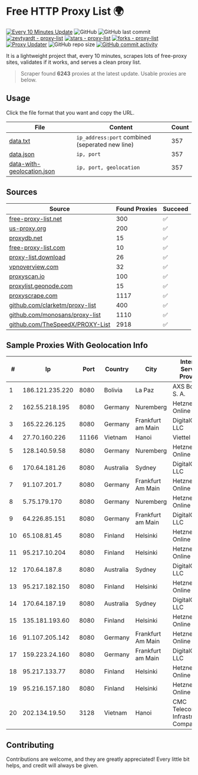 
# Free HTTP Proxy List 🌍

[![Every 10 Minutes Update](https://github.com/mertguvencli/http-proxy-list/actions/workflows/main.yml/badge.svg?branch=main)](https://github.com/mertguvencli/http-proxy-list/actions/workflows/main.yml)
![GitHub](https://img.shields.io/github/license/mertguvencli/http-proxy-list)
![GitHub last commit](https://img.shields.io/github/last-commit/mertguvencli/http-proxy-list)
[![zevtyardt - proxy-list](https://img.shields.io/static/v1?label=zevtyardt&message=proxy-list&color=blue&logo=github)](https://github.com/zevtyardt/proxy-list "Go to GitHub repo")
[![stars - proxy-list](https://img.shields.io/github/stars/zevtyardt/proxy-list?style=social)](https://github.com/zevtyardt/proxy-list)
[![forks - proxy-list](https://img.shields.io/github/forks/zevtyardt/proxy-list?style=social)](https://github.com/zevtyardt/proxy-list)
[![Proxy Updater](https://github.com/zevtyardt/proxy-list/workflows/Proxy%20Updater/badge.svg)](https://github.com/zevtyardt/proxy-list/actions?query=workflow:"Proxy+Updater")
![GitHub repo size](https://img.shields.io/github/repo-size/zevtyardt/proxy-list)
[![GitHub commit activity](https://img.shields.io/github/commit-activity/m/zevtyardt/proxy-list?logo=commits)](https://github.com/zevtyardt/proxy-list/commits/main)

It is a lightweight project that, every 10 minutes, scrapes lots of free-proxy sites, validates if it works, and serves a clean proxy list.

> Scraper found **6243** proxies at the latest update. Usable proxies are below.

## Usage

Click the file format that you want and copy the URL.

|File|Content|Count|
|----|-------|-----|
|[data.txt](https://raw.githubusercontent.com/mertguvencli/http-proxy-list/main/proxy-list/data.txt)|`ip_address:port` combined (seperated new line)|357|
|[data.json](https://raw.githubusercontent.com/mertguvencli/http-proxy-list/main/proxy-list/data.json)|`ip, port`|357|
|[data-with-geolocation.json](https://raw.githubusercontent.com/mertguvencli/http-proxy-list/main/proxy-list/data-with-geolocation.json)|`ip, port, geolocation`|357|

## Sources

|Source|Found Proxies|Succeed|
|------|-------------|-------|
|[free-proxy-list.net](https://free-proxy-list.net)|300|✅|
|[us-proxy.org](https://www.us-proxy.org)|200|✅|
|[proxydb.net](http://proxydb.net)|15|✅|
|[free-proxy-list.com](https://free-proxy-list.com/?page=&port=&type%5B%5D=http&type%5B%5D=https&up_time=0&search=Search)|10|✅|
|[proxy-list.download](https://www.proxy-list.download/HTTP)|26|✅|
|[vpnoverview.com](https://vpnoverview.com/privacy/anonymous-browsing/free-proxy-servers)|32|✅|
|[proxyscan.io](https://www.proxyscan.io)|100|✅|
|[proxylist.geonode.com](https://proxylist.geonode.com/api/proxy-list?limit=300&page=1&sort_by=lastChecked&sort_type=desc&protocols=http,https)|15|✅|
|[proxyscrape.com](https://api.proxyscrape.com/v2/?request=displayproxies&protocol=http&timeout=10000&country=all&ssl=all&anonymity=all)|1117|✅|
|[github.com/clarketm/proxy-list](https://raw.githubusercontent.com/clarketm/proxy-list/master/proxy-list-raw.txt)|400|✅|
|[github.com/monosans/proxy-list](https://raw.githubusercontent.com/monosans/proxy-list/main/proxies/http.txt)|1110|✅|
|[github.com/TheSpeedX/PROXY-List](https://raw.githubusercontent.com/TheSpeedX/PROXY-List/master/http.txt)|2918|✅|


## Sample Proxies With Geolocation Info

|#|Ip|Port|Country|City|Internet Service Provider|
|-|--|----|-------|----|-------------------------|
|1|186.121.235.220|8080|Bolivia|La Paz|AXS Bolivia S. A.|
|2|162.55.218.195|8080|Germany|Nuremberg|Hetzner Online GmbH|
|3|165.22.26.125|8080|Germany|Frankfurt am Main|DigitalOcean, LLC|
|4|27.70.160.226|11166|Vietnam|Hanoi|Viettel Group|
|5|128.140.59.58|8080|Germany|Nuremberg|Hetzner Online GmbH|
|6|170.64.181.26|8080|Australia|Sydney|DigitalOcean, LLC|
|7|91.107.201.7|8080|Germany|Frankfurt Am Main|Hetzner Online AG|
|8|5.75.179.170|8080|Germany|Nuremberg|Hetzner Online GmbH|
|9|64.226.85.151|8080|Germany|Frankfurt am Main|DigitalOcean, LLC|
|10|65.108.81.45|8080|Finland|Helsinki|Hetzner Online GmbH|
|11|95.217.10.204|8080|Finland|Helsinki|Hetzner Online GmbH|
|12|170.64.187.8|8080|Australia|Sydney|DigitalOcean, LLC|
|13|95.217.182.150|8080|Finland|Helsinki|Hetzner Online GmbH|
|14|170.64.187.19|8080|Australia|Sydney|DigitalOcean, LLC|
|15|135.181.193.60|8080|Finland|Helsinki|Hetzner Online GmbH|
|16|91.107.205.142|8080|Germany|Frankfurt Am Main|Hetzner Online AG|
|17|159.223.24.160|8080|Germany|Frankfurt am Main|DigitalOcean, LLC|
|18|95.217.133.77|8080|Finland|Helsinki|Hetzner Online GmbH|
|19|95.216.157.180|8080|Finland|Helsinki|Hetzner Online GmbH|
|20|202.134.19.50|3128|Vietnam|Hanoi|CMC Telecom Infrastructure Company|



## Contributing

Contributions are welcome, and they are greatly appreciated! Every
little bit helps, and credit will always be given.


